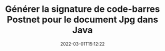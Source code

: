 ---
############################# Static ############################
layout: "auto-gen-signature"
date: 2022-03-01T15:12:22
draft: false
operation: Sign
signaturetype: Barcode
codetype: Postnet
fileformat: Jpg
productName: Java
lang: fr
productCode: java
otherformats: pdf doc docx docm dot dotm dotx odt ott rtf xls xlsx xlsm xlsb csv ods ots xltx xltm ppt pptx pps ppsx odp otp potx potm pptm ppsm png jpg bmp gif tiff svg webp wmf
breadcrumb: Put  Barcode signature on Jpg for Java

############################# Head ############################
head_title: "eSign Jpg document avec Postnet Barcode in Java"
head_description: "Créez Postnet Barcode Signature et placez-le sur le document Jpg avec Java en utilisant quelques lignes de code. Utilisez l'API GroupDocs Document Signature pour signer divers formats de fichiers."

############################# Header ############################
title: "Générer la signature de code-barres Postnet pour le document Jpg dans Java"
description: "Signez électroniquement vos documents commerciaux Jpg avec Postnet Barcode. Générez une signature de code-barres rapidement et facilement avec quelques lignes de code pour configurer les options de signature."
bg_image: "https://cms.admin.containerize.com/templates/aspose/App_Themes/V3/images/bg/header1.png"
bg_overlay: false
button:
    enable: true

############################# SubMenu ############################
submenu:
    enable: true

    left:
        img_alt: "GroupDocs.Signature for Java"
        image: "https://cms.admin.containerize.com/templates/groupdocs/images/product-logos/90x90-noborder/groupdocs-signature-java.png"
        product: "GroupDocs.Signature"
        platform: "Java"



############################# About ############################
about:
    enable: true
    title: "{barcode-about.title}"
    content: |
        {barcode-about.content}
    

############################# Steps ############################
steps:
    enable: true
    title_left: "{barcode-steps.title}"
    content_left: |
        {barcode-steps.content.description}
        
        * {barcode-steps.content.step_1}
        * {barcode-steps.content.step_2}
        * {barcode-steps.content.step_3}

    title_right: " {system-requirements.title}"
    content_right: |
        {system-requirements.content.description}

        * {system-requirements.content.step_1}
        * {system-requirements.content.step_2}
        * Java runtime: J2SE 6.0 and above
        * {system-requirements.content.step_3}
         
    code: |
        ```java    
                
        // Set up input Jpg file
        String filePath = "input.jpg";
        // Set up output file
        String outputFilePath = "output.jpg";

        // Instantiate Signature for input file
        Signature signature = new Signature(filePath);

        // create barcode option with predefined barcode text
        BarcodeSignOptions options = new BarcodeSignOptions("John Smith");

        // setup Barcode encoding type
        options.setEncodeType(BarcodeTypes.Postnet);

        // set signature position
        options.setLeft(50);
        options.setTop(50);
        options.setWidth(200);
        options.setHeight(50);

        // sign Jpg document
        SignResult result = signature.sign(outputFilePath, options);

        ```

############################# Demos ############################
demos:
    enable: true
    title: "Signature de documents Jpg avec Barcode Live Demo"
    content: |
       Signez dès maintenant le fichier Jpg avec différentes signatures en visitant le site Web [GroupDocs.Signature App](https://products.groupdocs.app/signature/family). Une démo en ligne gratuite vous attend.

        
############################# About Formats ############################
about_formats:
    enable: true
    format:
        # format loop
        - icon: "fas fa-barcode"
          title: "About Postnet Barcode"
          content: |
            POSTNET (Postal Numeric Encoding Technique) est une symbologie de code à barres utilisée par le service postal des États-Unis pour faciliter l'acheminement du courrier.
          characterset: |
             Chiffres numériques (0-9).
          textcapacity: |
             Jusqu'à 11 caractères.
          image: |
             iVBORw0KGgoAAAANSUhEUgAAACcAAAAjCAYAAAAXMhMjAAAAAXNSR0IArs4c6QAAAARnQU1BAACxjwv8YQUAAAAJcEhZcwAADsMAAA7DAcdvqGQAAACeSURBVFhH7c7BCkMxEELR/P9Pp1LoRrCXpi4Cbw5kIRKZtS82x52a407Ncae+HrfWer8Pyr+i/3NcQv/nuIT+z3EJ/X/Ocf9mlxuhsXZ2uREaa2eXG6Gxdna5ERprZ5cbobF2drkRGmtnlxuhsXZ2uREaa2eXG6Gxdna5ERprZ5cbobF2drkRGmtnlxuhsXZ2ubnAHHdqjjt18XF7vwDevzbHqsQWPwAAAABJRU5ErkJggg==

          link: ""

############################# More Formats ############################
more_formats:
    enable: true
    title: "Autres signatures Barcode prises en charge pour Java"
    content: |
        "Vous pouvez également signer Jpg avec d'autres types de signature. Veuillez consulter la liste ci-dessous."
    format: 
           
       
back_to_top:
    enable: true
---